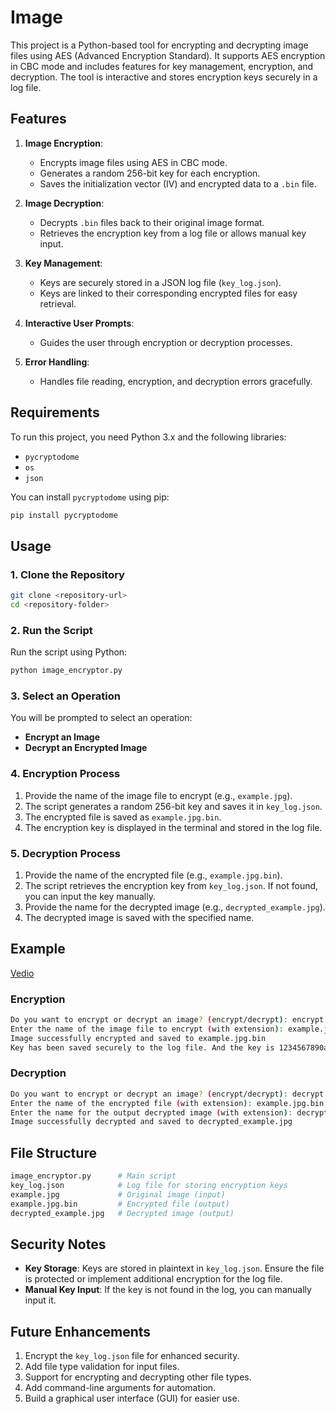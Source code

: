 # Image
This project is a Python-based tool for encrypting and decrypting image files using AES (Advanced Encryption Standard). It supports AES encryption in CBC mode and includes features for key management, encryption, and decryption. The tool is interactive and stores encryption keys securely in a log file.

## Features

1. **Image Encryption**:
   - Encrypts image files using AES in CBC mode.
   - Generates a random 256-bit key for each encryption.
   - Saves the initialization vector (IV) and encrypted data to a `.bin` file.

2. **Image Decryption**:
   - Decrypts `.bin` files back to their original image format.
   - Retrieves the encryption key from a log file or allows manual key input.

3. **Key Management**:
   - Keys are securely stored in a JSON log file (`key_log.json`).
   - Keys are linked to their corresponding encrypted files for easy retrieval.

4. **Interactive User Prompts**:
   - Guides the user through encryption or decryption processes.

5. **Error Handling**:
   - Handles file reading, encryption, and decryption errors gracefully.

## Requirements

To run this project, you need Python 3.x and the following libraries:

- `pycryptodome`
- `os`
- `json`

You can install `pycryptodome` using pip:

```bash
pip install pycryptodome
```

## Usage

### 1. Clone the Repository

```bash
git clone <repository-url>
cd <repository-folder>
```

### 2. Run the Script

Run the script using Python:

```bash
python image_encryptor.py
```

### 3. Select an Operation

You will be prompted to select an operation:

- **Encrypt an Image**
- **Decrypt an Encrypted Image**

### 4. Encryption Process

1. Provide the name of the image file to encrypt (e.g., `example.jpg`).
2. The script generates a random 256-bit key and saves it in `key_log.json`.
3. The encrypted file is saved as `example.jpg.bin`.
4. The encryption key is displayed in the terminal and stored in the log file.

### 5. Decryption Process

1. Provide the name of the encrypted file (e.g., `example.jpg.bin`).
2. The script retrieves the encryption key from `key_log.json`. If not found, you can input the key manually.
3. Provide the name for the decrypted image (e.g., `decrypted_example.jpg`).
4. The decrypted image is saved with the specified name.

## Example

[Vedio](/poc.mp4)

### Encryption

```bash
Do you want to encrypt or decrypt an image? (encrypt/decrypt): encrypt
Enter the name of the image file to encrypt (with extension): example.jpg
Image successfully encrypted and saved to example.jpg.bin
Key has been saved securely to the log file. And the key is 1234567890abcdef...
```

### Decryption

```bash
Do you want to encrypt or decrypt an image? (encrypt/decrypt): decrypt
Enter the name of the encrypted file (with extension): example.jpg.bin
Enter the name for the output decrypted image (with extension): decrypted_example.jpg
Image successfully decrypted and saved to decrypted_example.jpg
```

## File Structure

```bash
image_encryptor.py      # Main script
key_log.json            # Log file for storing encryption keys
example.jpg             # Original image (input)
example.jpg.bin         # Encrypted file (output)
decrypted_example.jpg   # Decrypted image (output)
```

## Security Notes

- **Key Storage**: Keys are stored in plaintext in `key_log.json`. Ensure the file is protected or implement additional encryption for the log file.
- **Manual Key Input**: If the key is not found in the log, you can manually input it.

## Future Enhancements

1. Encrypt the `key_log.json` file for enhanced security.
2. Add file type validation for input files.
3. Support for encrypting and decrypting other file types.
4. Add command-line arguments for automation.
5. Build a graphical user interface (GUI) for easier use.



